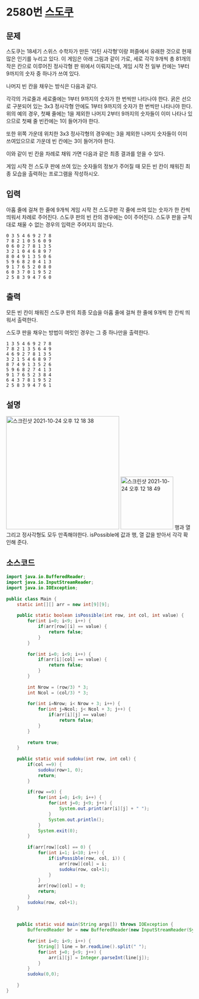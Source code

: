 # 2580번 [스도쿠](https://www.acmicpc.net/problem/2580)

## 문제
스도쿠는 18세기 스위스 수학자가 만든 '라틴 사각형'이랑 퍼즐에서 유래한 것으로 현재 많은 인기를 누리고 있다. 이 게임은 아래 그림과 같이 가로, 세로 각각 9개씩 총 81개의 작은 칸으로 이루어진 정사각형 판 위에서 이뤄지는데, 게임 시작 전 일부 칸에는 1부터 9까지의 숫자 중 하나가 쓰여 있다.



나머지 빈 칸을 채우는 방식은 다음과 같다.

각각의 가로줄과 세로줄에는 1부터 9까지의 숫자가 한 번씩만 나타나야 한다.
굵은 선으로 구분되어 있는 3x3 정사각형 안에도 1부터 9까지의 숫자가 한 번씩만 나타나야 한다.
위의 예의 경우, 첫째 줄에는 1을 제외한 나머지 2부터 9까지의 숫자들이 이미 나타나 있으므로 첫째 줄 빈칸에는 1이 들어가야 한다.



또한 위쪽 가운데 위치한 3x3 정사각형의 경우에는 3을 제외한 나머지 숫자들이 이미 쓰여있으므로 가운데 빈 칸에는 3이 들어가야 한다.



이와 같이 빈 칸을 차례로 채워 가면 다음과 같은 최종 결과를 얻을 수 있다.



게임 시작 전 스도쿠 판에 쓰여 있는 숫자들의 정보가 주어질 때 모든 빈 칸이 채워진 최종 모습을 출력하는 프로그램을 작성하시오.
## 입력
아홉 줄에 걸쳐 한 줄에 9개씩 게임 시작 전 스도쿠판 각 줄에 쓰여 있는 숫자가 한 칸씩 띄워서 차례로 주어진다. 스도쿠 판의 빈 칸의 경우에는 0이 주어진다. 스도쿠 판을 규칙대로 채울 수 없는 경우의 입력은 주어지지 않는다.
```
0 3 5 4 6 9 2 7 8
7 8 2 1 0 5 6 0 9
0 6 0 2 7 8 1 3 5
3 2 1 0 4 6 8 9 7
8 0 4 9 1 3 5 0 6
5 9 6 8 2 0 4 1 3
9 1 7 6 5 2 0 8 0
6 0 3 7 0 1 9 5 2
2 5 8 3 9 4 7 6 0
```
## 출력
모든 빈 칸이 채워진 스도쿠 판의 최종 모습을 아홉 줄에 걸쳐 한 줄에 9개씩 한 칸씩 띄워서 출력한다.

스도쿠 판을 채우는 방법이 여럿인 경우는 그 중 하나만을 출력한다.
```
1 3 5 4 6 9 2 7 8
7 8 2 1 3 5 6 4 9
4 6 9 2 7 8 1 3 5
3 2 1 5 4 6 8 9 7
8 7 4 9 1 3 5 2 6
5 9 6 8 2 7 4 1 3
9 1 7 6 5 2 3 8 4
6 4 3 7 8 1 9 5 2
2 5 8 3 9 4 7 6 1
```
## 설명
<img width="305" alt="스크린샷 2021-10-24 오후 12 18 38" src="https://user-images.githubusercontent.com/65120581/138578965-2ae8063b-3be6-4b1f-b0a1-923443229a9f.png">
<img width="142" alt="스크린샷 2021-10-24 오후 12 18 49" src="https://user-images.githubusercontent.com/65120581/138578968-168b3cf9-e982-4162-8456-befa13e13841.png">
행과 열 그리고 정사각형도 모두 만족해야한다. isPossible에 값과 행, 열 값을 받아서 각각 확인해 준다. 

## 소스코드
```java
import java.io.BufferedReader;
import java.io.InputStreamReader;
import java.io.IOException;
 
public class Main { 
	static int[][] arr = new int[9][9];
	
	public static boolean isPossible(int row, int col, int value) {
		for(int i=0; i<9; i++) {
			if(arr[row][i] == value) {
				return false;
			}
		}
		
		for(int i=0; i<9; i++) {
			if(arr[i][col] == value) {
				return false;
			}
		}
		
		int Nrow = (row/3) * 3;
		int Ncol = (col/3) * 3;
		
		for(int i=Nrow; i< Nrow + 3; i++) {
			for(int j=Ncol; j< Ncol + 3; j++) {
				if(arr[i][j] == value)
					return false;
			}
		}
		
		return true;
	}
	
	public static void sudoku(int row, int col) {
		if(col ==9) {
			sudoku(row+1, 0);
			return;
		}
		
		if(row ==9) {
			for(int i=0; i<9; i++) {
				for(int j=0; j<9; j++) {
					System.out.print(arr[i][j] + " ");
				}
				System.out.println();
			}
			System.exit(0);
		}
		
		if(arr[row][col] == 0) {
			for(int i=1; i<10; i++) {
				if(isPossible(row, col, i)) {
					arr[row][col] = i;
					sudoku(row, col+1);
				}
			}
			arr[row][col] = 0;
			return;
		}
		sudoku(row, col+1);
	}
	
	
	public static void main(String args[]) throws IOException {
		BufferedReader br = new BufferedReader(new InputStreamReader(System.in));
		
		for(int i=0; i<9; i++) {
			String[] line = br.readLine().split(" ");
			for(int j=0; j<9; j++) {
				arr[i][j] = Integer.parseInt(line[j]);
			}
		}
		sudoku(0,0);
		
	}
}

```


